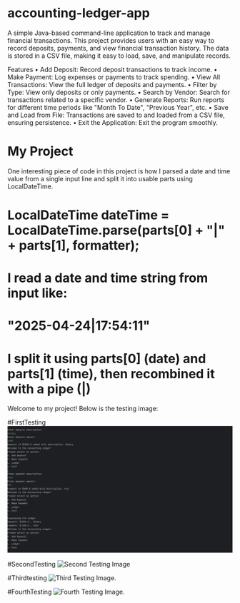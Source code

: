 # accounting-ledger-app
A simple Java-based command-line application to track and manage financial transactions.
This project provides users with an easy way to record deposits, payments, and view financial transaction history. The data is stored in a CSV file, making it easy to load, save, and manipulate records.

 Features
•	Add Deposit: Record deposit transactions to track income.
•	Make Payment: Log expenses or payments to track spending.
•	View All Transactions: View the full ledger of deposits and payments.
•	Filter by Type: View only deposits or only payments.
•	Search by Vendor: Search for transactions related to a specific vendor.
•	Generate Reports: Run reports for different time periods like "Month To Date", "Previous Year", etc.
•	Save and Load from File: Transactions are saved to and loaded from a CSV file, ensuring persistence.
•	Exit the Application: Exit the program smoothly.

# My Project

One interesting piece of code in this project is how I parsed a date and time value from a single input line and split it 
into usable parts using LocalDateTime.

# LocalDateTime dateTime = LocalDateTime.parse(parts[0] + "|" + parts[1], formatter);

# I read a date and time string from input like:
# "2025-04-24|17:54:11"

# I split it using parts[0] (date) and parts[1] (time), then recombined it with a pipe (|)



Welcome to my project! Below is the testing image:

#FirstTesting
![First Testing Image](https://github.com/Sujan135/accounting-ledger-app/blob/e494537a09077df3b504f7158856f9121b973d81/firstTesting.jpg)

#SecondTesting
![Second Testing Image](https://github.com/Sujan135/capstone-1/blob/013f00b664355608c304da5a21254f5e8aee03cc/mySecondTesting(Ledger).jpg)

#Thirdtesting
![Third Testing Image](https://github.com/Sujan135/capstone-1/blob/5a5f6e7b8c39d569b77724cfc4f1df0567f48336/thirdtesting(vendor).jpg).

#FourthTesting
![Fourth Testing Image](https://github.com/Sujan135/capstone-1/blob/be2a460fc432293420714ec375e29c1e49997c5b/fourthTesting(reports).jpg).
